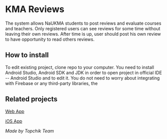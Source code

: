 # KMA Reviews #

The system allows NaUKMA students to post reviews and evaluate courses and teachers. 
Only registered users can see reviews for some time without leaving their own reviews. After time is up, user should post his own review to have opportunity to read others reviews.

## How to install ##

To edit existing project, clone repo to your computer. You need to install Android Studio, Android SDK and JDK in order to open
project in official IDE -- Android Studio and to edit it. You do not need to worry about integrating with Firebase or any third-party libraries, the


## Related projects ##

[Web App](https://bitbucket.org/Oliko/kma-reviews)

[iOS App](https://github.com/IraNikolenko/SurveyKMA_iOS/)

*Made by Topchik Team*
